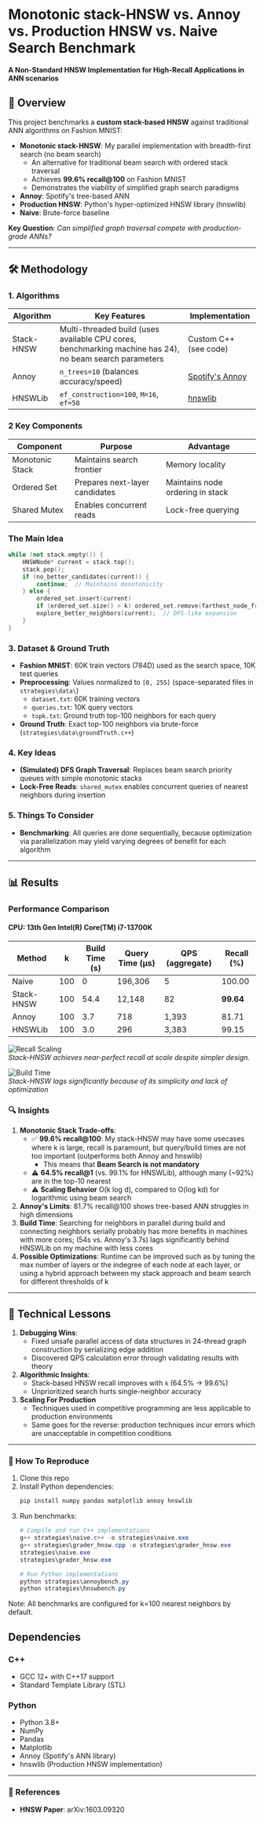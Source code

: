 # Monotonic stack-HNSW vs. Annoy vs. Production HNSW vs. Naive Search Benchmark
**A Non-Standard HNSW Implementation for High-Recall Applications in ANN scenarios**  

## 📌 Overview  
This project benchmarks a **custom stack-based HNSW** against traditional ANN algorithms on Fashion MNIST:  
- **Monotonic stack-HNSW**: My parallel implementation with breadth-first search (no beam search)  
   - An alternative for traditional beam search with ordered stack traversal
   - Achieves **99.6% recall@100** on Fashion MNIST
   - Demonstrates the viability of simplified graph search paradigms
- **Annoy**: Spotify's tree-based ANN
- **Production HNSW**: Python's hyper-optimized HNSW library (hnswlib)  
- **Naive**: Brute-force baseline  

**Key Question**: *Can simplified graph traversal compete with production-grade ANNs?*  

---

## 🛠️ Methodology  
### 1. Algorithms  
| Algorithm | Key Features | Implementation |  
|-----------|--------------|----------------|  
| Stack-HNSW | Multi-threaded build (uses available CPU cores, benchmarking machine has 24), no beam search parameters | Custom C++ (see code) |  
| Annoy | `n_trees=10` (balances accuracy/speed) | [Spotify's Annoy](https://github.com/spotify/annoy) |  
| HNSWLib | `ef_construction=100`, `M=16`, `ef=50` | [hnswlib](https://github.com/nmslib/hnswlib) | 

### 2 Key Components
| Component | Purpose | Advantage |
|-----------|---------|------------|
| Monotonic Stack | Maintains search frontier | Memory locality |
| Ordered Set | Prepares next-layer candidates | Maintains node ordering in stack |
| Shared Mutex | Enables concurrent reads | Lock-free querying |

### The Main Idea
```cpp
while (not stack.empty()) {
    HNSWNode* current = stack.top();
    stack.pop();
    if (no_better_candidates(current)) {
        continue;  // Maintains monotonicity
    } else {
        ordered_set.insert(current)
        if (ordered_set.size() > k) ordered_set.remove(farthest_node_from_query)
        explore_better_neighbors(current);  // DFS-like expansion
    }
}
```

### 3. Dataset & Ground Truth  
- **Fashion MNIST**: 60K train vectors (784D) used as the search space, 10K test queries  
- **Preprocessing**: Values normalized to `[0, 255]` (space-separated files in `strategies\data\`)
  - `dataset.txt`: 60K training vectors
  - `queries.txt`: 10K query vectors
  - `topk.txt`: Ground truth top-100 neighbors for each query
- **Ground Truth**: Exact top-100 neighbors via brute-force (`strategies\data\groundTruth.c++`)

### 4. Key Ideas  
- **(Simulated) DFS Graph Traversal**: Replaces beam search priority queues with simple monotonic stacks  
- **Lock-Free Reads**: `shared_mutex` enables concurrent queries of nearest neighbors during insertion  

### 5. Things To Consider
- **Benchmarking**: All queries are done sequentially, because optimization via parallelization may yield varying degrees of benefit for each algorithm

---

## 📊 Results  
### Performance Comparison  
#### CPU: 13th Gen Intel(R) Core(TM) i7-13700K
| Method   | k   | Build Time (s) | Query Time (μs) | QPS (aggregate)  | Recall (%) |  
|----------|-----|------------|-----------------|-------|------------|  
| Naive    | 100 | 0        | 196,306         | 5     | 100.00     |  
| Stack-HNSW | 100 | 54.4   | 12,148          | 82    | **99.64**  |  
| Annoy    | 100 | 3.7      | 718             | 1,393 | 81.71      |  
| HNSWLib  | 100 | 3.0      | 296             | 3,383 | 99.15      |  

![Recall Scaling](graphs\performance_comparison.png)  
*Stack-HNSW achieves near-perfect recall at scale despite simpler design.*

![Build Time](graphs\build_times_comparison.png)  
*Stack-HNSW lags significantly because of its simplicity and lack of optimization*

### 🔍 Insights  
1. **Monotonic Stack Trade-offs**:  
   - ✅ **99.6% recall@100**: My stack-HNSW may have some usecases where k is large, recall is paramount, but query/build times are not too important (outperforms both Annoy and hnswlib)
      - This means that **Beam Search is not mandatory**
   - ⚠️ **64.5% recall@1** (vs. 99.1% for HNSWLib), although many (~92%) are in the top-10 nearest
   - ⚠️ **Scaling Behavior** O(k log d), compared to O(log kd) for logarithmic using beam search
2. **Annoy's Limits**: 81.7% recall@100 shows tree-based ANN struggles in high dimensions
3. **Build Time**: Searching for neighbors in parallel during build and connecting neighbors serially probably has more benefits in machines with more cores; (54s vs. Annoy's 3.7s) lags significantly behind HNSWLib on my machine with less cores
4. **Possible Optimizations**: Runtime can be improved such as by tuning the max number of layers or the indegree of each node at each layer, or using a hybrid approach between my stack approach and beam search for different thresholds of k

---

## 🔧 Technical Lessons  
1. **Debugging Wins**:  
   - Fixed unsafe parallel access of data structures in 24-thread graph construction by serializing edge addition
   - Discovered QPS calculation error through validating results with theory  
2. **Algorithmic Insights**:  
   - Stack-based HNSW recall improves with `k` (64.5% → 99.6%)  
   - Unprioritized search hurts single-neighbor accuracy  
3. **Scaling For Production**
   - Techniques used in competitive programming are less applicable to production environments
   - Same goes for the reverse: production techniques incur errors which are unacceptable in competition conditions

---

### 🚀 How To Reproduce

1. Clone this repo
2. Install Python dependencies:
   ```bash
   pip install numpy pandas matplotlib annoy hnswlib
   ```
3. Run benchmarks:
   ```powershell
   # Compile and run C++ implementations
   g++ strategies\naive.c++ -o strategies\naive.exe
   g++ strategies\grader_hnsw.cpp -o strategies\grader_hnsw.exe
   strategies\naive.exe
   strategies\grader_hnsw.exe

   # Run Python implementations
   python strategies\annoybench.py
   python strategies\hnswbench.py
   ```
Note: All benchmarks are configured for k=100 nearest neighbors by default.

## Dependencies  
### C++
- GCC 12+ with C++17 support
- Standard Template Library (STL)

### Python
- Python 3.8+
- NumPy
- Pandas
- Matplotlib
- Annoy (Spotify's ANN library)
- hnswlib (Production HNSW implementation)
---

### 📖 References
- **HNSW Paper**: arXiv:1603.09320
